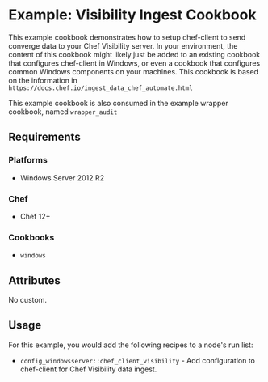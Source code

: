 # Example: Visibility Ingest Cookbook
This example cookbook demonstrates how to setup chef-client to send converge data to your Chef Visibility server.  In your environment, the content of this cookbook might likely just be added to an existing cookbook that configures chef-client in Windows, or even a cookbook that configures common Windows components on your machines.  This cookbook is based on the information in `https://docs.chef.io/ingest_data_chef_automate.html`

This example cookbook is also consumed in the example wrapper cookbook, named `wrapper_audit`

## Requirements

### Platforms

- Windows Server 2012 R2

### Chef
- Chef 12+

### Cookbooks
- `windows`

## Attributes
No custom.

## Usage
For this example, you would add the following recipes to a node's run list:
- `config_windowsserver::chef_client_visibility` - Add configuration to chef-client for Chef Visibility data ingest.
